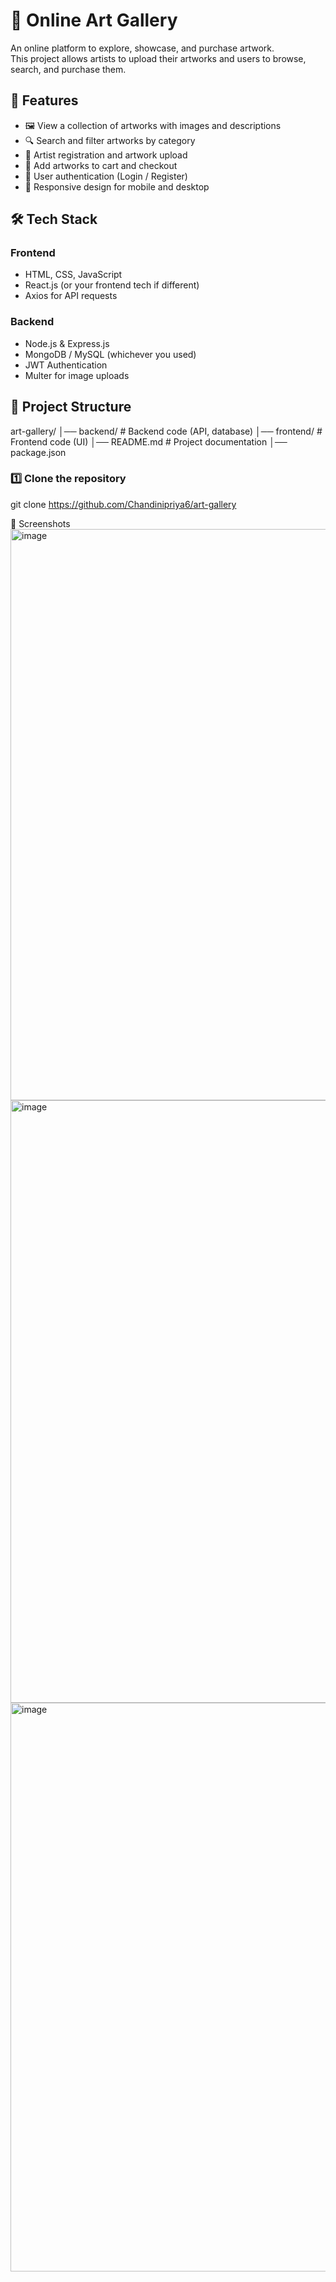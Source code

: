# 🎨 Online Art Gallery

An online platform to explore, showcase, and purchase artwork.  
This project allows artists to upload their artworks and users to browse, search, and purchase them.

## 📌 Features
- 🖼️ View a collection of artworks with images and descriptions
- 🔍 Search and filter artworks by category
- 📝 Artist registration and artwork upload
- 🛒 Add artworks to cart and checkout
- 🔐 User authentication (Login / Register)
- 📱 Responsive design for mobile and desktop

## 🛠️ Tech Stack
### Frontend
- HTML, CSS, JavaScript
- React.js (or your frontend tech if different)
- Axios for API requests

### Backend
- Node.js & Express.js
- MongoDB / MySQL (whichever you used)
- JWT Authentication
- Multer for image uploads

## 📂 Project Structure
art-gallery/
│── backend/ # Backend code (API, database)
│── frontend/ # Frontend code (UI)
│── README.md # Project documentation
│── package.json


### 1️⃣ Clone the repository

git clone https://github.com/Chandinipriya6/art-gallery

📸 Screenshots
<img width="1904" height="914" alt="image" src="https://github.com/user-attachments/assets/da91908f-98bb-403a-8f1f-241017d66eda" />
<img width="1918" height="964" alt="image" src="https://github.com/user-attachments/assets/15e53316-56d9-447b-ab67-a1abb2ae5f21" />
<img width="1919" height="910" alt="image" src="https://github.com/user-attachments/assets/1d574d73-7a86-4c32-afca-0b1c07c7dbec" />


